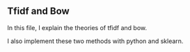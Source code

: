 ## Tfidf and Bow

In this file, I explain the theories of tfidf and bow.

I also implement these two methods with python and sklearn.